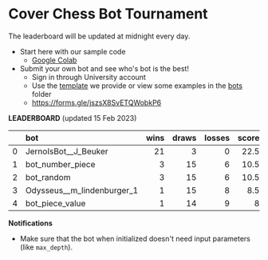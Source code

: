 # Cover Chess Bot Tournament

The leaderboard will be updated at midnight every day.

- Start here with our sample code
  - [Google Colab](https://colab.research.google.com/github/nomomon/chess-bot-competition/blob/main/practical.ipynb)
- Submit your own bot and see who's bot is the best!
  - Sign in through University account
  - Use the [template](https://github.com/Fully-Connected-Graph/chess-bot-competition/blob/main/template_bot.py) we provide or view some examples in the [bots](https://github.com/Fully-Connected-Graph/chess-bot-competition/blob/main/bots) folder
  - https://forms.gle/jszsX8SvETQWobkP6


**LEADERBOARD** (updated 15 Feb 2023)

|    | bot                        |   wins |   draws |   losses |   score |
|---:|:---------------------------|-------:|--------:|---------:|--------:|
|  0 | JernoIsBot__J_Beuker       |     21 |       3 |        0 |    22.5 |
|  1 | bot_number_piece           |      3 |      15 |        6 |    10.5 |
|  2 | bot_random                 |      3 |      15 |        6 |    10.5 |
|  3 | Odysseus__m_lindenburger_1 |      1 |      15 |        8 |     8.5 |
|  4 | bot_piece_value            |      1 |      14 |        9 |     8   |

**Notifications**

- Make sure that the bot when initialized doesn't need input parameters (like `max_depth`).